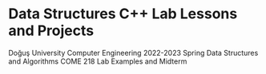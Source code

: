 # Data Structures C++ Lab Lessons and Projects

Doğuş University Computer Engineering 2022-2023 Spring
Data Structures and Algorithms COME 218 Lab Examples and Midterm
